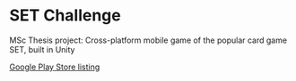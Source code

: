 # SET Challenge
MSc Thesis project: Cross-platform mobile game of the popular card game SET, built in Unity

[Google Play Store listing](https://play.google.com/store/apps/details?id=com.murak.setmobile)
